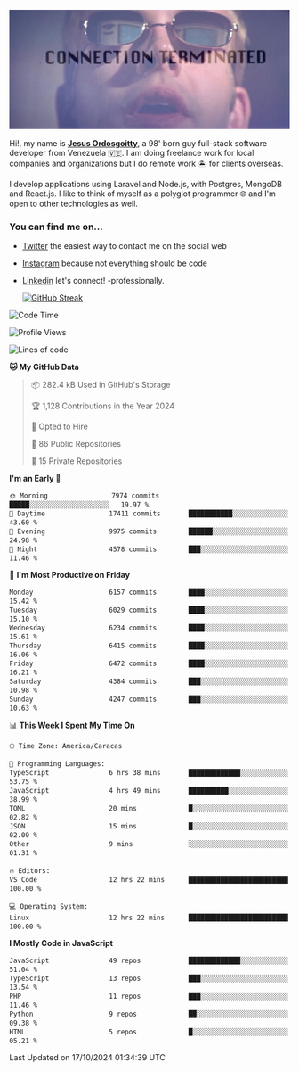 ![hackers movie reference](./disconnected.jpg)

Hi!, my name is [**Jesus Ordosgoitty**](https://jodaz.dev), a 98' born guy full-stack software developer from Venezuela 🇻🇪. I am doing freelance work for local companies and organizations but I do remote work 🏝️ for clients overseas. 

I develop applications using Laravel and Node.js, with Postgres, MongoDB and React.js. I like to think of myself as a polyglot programmer 🌐 and I'm open to other technologies as well.

### You can find me on...

- [Twitter](https://twitter.com/jodaz_) the easiest way to contact me on the social web
- [Instagram](https://instagram.com/jodaz_) because not everything should be code
- [Linkedin](https://linkedin.com/in/jodaz) let's connect! -professionally.


    [![GitHub Streak](https://streak-stats.demolab.com?user=jodaz&theme=tokyonight)](https://git.io/streak-stats)

<!--START_SECTION:waka-->
![Code Time](http://img.shields.io/badge/Code%20Time-7%2C416%20hrs%2048%20mins-blue)

![Profile Views](http://img.shields.io/badge/Profile%20Views-0-blue)

![Lines of code](https://img.shields.io/badge/From%20Hello%20World%20I%27ve%20Written-82.4%20million%20lines%20of%20code-blue)

**🐱 My GitHub Data** 

> 📦 282.4 kB Used in GitHub's Storage 
 > 
> 🏆 1,128 Contributions in the Year 2024
 > 
> 💼 Opted to Hire
 > 
> 📜 86 Public Repositories 
 > 
> 🔑 15 Private Repositories 
 > 
**I'm an Early 🐤** 

```text
🌞 Morning                7974 commits        █████░░░░░░░░░░░░░░░░░░░░   19.97 % 
🌆 Daytime                17411 commits       ███████████░░░░░░░░░░░░░░   43.60 % 
🌃 Evening                9975 commits        ██████░░░░░░░░░░░░░░░░░░░   24.98 % 
🌙 Night                  4578 commits        ███░░░░░░░░░░░░░░░░░░░░░░   11.46 % 
```
📅 **I'm Most Productive on Friday** 

```text
Monday                   6157 commits        ████░░░░░░░░░░░░░░░░░░░░░   15.42 % 
Tuesday                  6029 commits        ████░░░░░░░░░░░░░░░░░░░░░   15.10 % 
Wednesday                6234 commits        ████░░░░░░░░░░░░░░░░░░░░░   15.61 % 
Thursday                 6415 commits        ████░░░░░░░░░░░░░░░░░░░░░   16.06 % 
Friday                   6472 commits        ████░░░░░░░░░░░░░░░░░░░░░   16.21 % 
Saturday                 4384 commits        ███░░░░░░░░░░░░░░░░░░░░░░   10.98 % 
Sunday                   4247 commits        ███░░░░░░░░░░░░░░░░░░░░░░   10.63 % 
```


📊 **This Week I Spent My Time On** 

```text
🕑︎ Time Zone: America/Caracas

💬 Programming Languages: 
TypeScript               6 hrs 38 mins       █████████████░░░░░░░░░░░░   53.75 % 
JavaScript               4 hrs 49 mins       ██████████░░░░░░░░░░░░░░░   38.99 % 
TOML                     20 mins             █░░░░░░░░░░░░░░░░░░░░░░░░   02.82 % 
JSON                     15 mins             █░░░░░░░░░░░░░░░░░░░░░░░░   02.09 % 
Other                    9 mins              ░░░░░░░░░░░░░░░░░░░░░░░░░   01.31 % 

🔥 Editors: 
VS Code                  12 hrs 22 mins      █████████████████████████   100.00 % 

💻 Operating System: 
Linux                    12 hrs 22 mins      █████████████████████████   100.00 % 
```

**I Mostly Code in JavaScript** 

```text
JavaScript               49 repos            █████████████░░░░░░░░░░░░   51.04 % 
TypeScript               13 repos            ███░░░░░░░░░░░░░░░░░░░░░░   13.54 % 
PHP                      11 repos            ███░░░░░░░░░░░░░░░░░░░░░░   11.46 % 
Python                   9 repos             ██░░░░░░░░░░░░░░░░░░░░░░░   09.38 % 
HTML                     5 repos             █░░░░░░░░░░░░░░░░░░░░░░░░   05.21 % 
```




 Last Updated on 17/10/2024 01:34:39 UTC
<!--END_SECTION:waka-->
